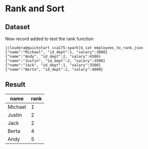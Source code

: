 # Rank and Sort


## Dataset
New record added to test the rank function

```Shell
[cloudera@quickstart cca175-spark]$ cat employees_to_rank.json 
{"name":"Michael", "id_dept":1, "salary":3000}
{"name":"Andy", "id_dept":2, "salary":4500}
{"name":"Justin", "id_dept":2, "salary":3500}
{"name":"Jack", "id_dept":1, "salary":3500}
{"name":"Berta", "id_dept":1, "salary":4000}
```

## Result
|   name|rank|
|-------|----|
|Michael|   1|
| Justin|   2|
|   Jack|   2|
|  Berta|   4|
|   Andy|   5|

